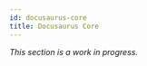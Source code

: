 ```yaml
---
id: docusaurus-core
title: Docusaurus Core
---
```


_This section is a work in progress._

<!--

Mention Docusaurus core APIs here, such as `<Link />`, `<Head />`, `prefetch`, etc.

References
---
- [source code](/packages/docusaurus/README.MD)

-->
